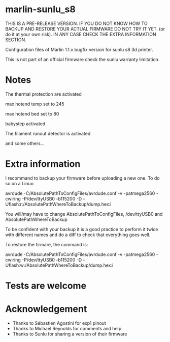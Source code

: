 # marlin-sunlu_s8

THIS IS A PRE-RELEASE VERSION. IF YOU DO NOT KNOW HOW TO BACKUP AND RESTORE YOUR ACTUAL FIRMWARE DO NOT TRY IT YET.
(or do it at your own risk). IN ANY CASE CHECK THE EXTRA INFORMATION SECTION.

Configuration files of Marlin 1.1.x bugfix version for sunlu s8 3d printer.

This is not part of an official firmware check the sunlu warranty limitation.

# Notes

The thermal protection are activated

max hotend temp set to 245

max hotend bed set to 80

babystep activated

The filament runout detector is activated

and some others...

# Extra information

I recommand to backup your firmware before uploading a new one. To do so on a Linux:

avrdude -C/AbsolutePathToConfigFiles/avrdude.conf -v -patmega2560 -cwiring -P/dev/ttyUSB0 -b115200 -D -Uflash:r:/AbsolutePathWhereToBackup/dump.hex:i 

You will/may have to change AbsolutePathToConfigFiles, /dev/ttyUSB0 and AbsolutePathWhereToBackup

To be confident with your backup it is a good practice to perform it twice with different names and do a diff to check that everything goes well.

To restore the firmare, the command is:

avrdude -C/AbsolutePathToConfigFiles/avrdude.conf -v -patmega2560 -cwiring -P/dev/ttyUSB0 -b115200 -D -Uflash:w:/AbsolutePathWhereToBackup/dump.hex:i 

# Tests are welcome

# Acknowledgement

* Thanks to Sébastien Agostini for exp1 pinout
* Thanks to Michael Reynolds for comments and help
* Thanks to Sunlu for sharing a version of their firmware
